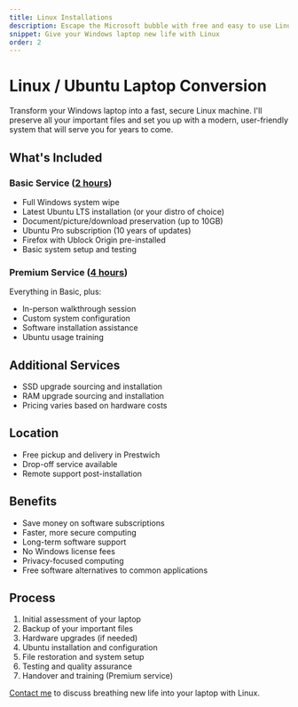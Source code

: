 ```yaml
---
title: Linux Installations
description: Escape the Microsoft bubble with free and easy to use Linux installations on your laptop
snippet: Give your Windows laptop new life with Linux
order: 2
---
```


# Linux / Ubuntu Laptop Conversion

Transform your Windows laptop into a fast, secure Linux machine. I'll preserve all your important files and set you up with a modern, user-friendly system that will serve you for years to come.

## What's Included

### Basic Service ([2 hours](/prices/))

- Full Windows system wipe
- Latest Ubuntu LTS installation (or your distro of choice)
- Document/picture/download preservation (up to 10GB)
- Ubuntu Pro subscription (10 years of updates)
- Firefox with Ublock Origin pre-installed
- Basic system setup and testing

### Premium Service ([4 hours](/prices/))

Everything in Basic, plus:

- In-person walkthrough session
- Custom system configuration
- Software installation assistance
- Ubuntu usage training

## Additional Services

- SSD upgrade sourcing and installation
- RAM upgrade sourcing and installation
- Pricing varies based on hardware costs

## Location

- Free pickup and delivery in Prestwich
- Drop-off service available
- Remote support post-installation

## Benefits

- Save money on software subscriptions
- Faster, more secure computing
- Long-term software support
- No Windows license fees
- Privacy-focused computing
- Free software alternatives to common applications

## Process

1. Initial assessment of your laptop
2. Backup of your important files
3. Hardware upgrades (if needed)
4. Ubuntu installation and configuration
5. File restoration and system setup
6. Testing and quality assurance
7. Handover and training (Premium service)

[Contact me](/contact/) to discuss breathing new life into your laptop with Linux.
